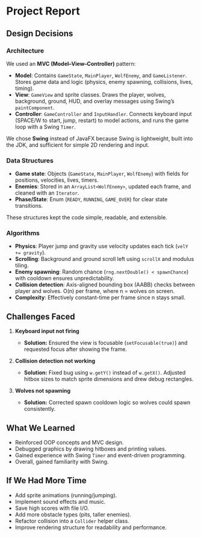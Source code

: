 # Project Report

## Design Decisions

### Architecture
We used an **MVC (Model–View–Controller)** pattern:  
- **Model**: Contains `GameState`, `MainPlayer`, `WolfEnemy`, and `GameListener`. Stores game data and logic (physics, enemy spawning, collisions, lives, timing).  
- **View**: `GameView` and sprite classes. Draws the player, wolves, background, ground, HUD, and overlay messages using Swing’s `paintComponent`.  
- **Controller**: `GameController` and `InputHandler`. Connects keyboard input (SPACE/W to start, jump, restart) to model actions, and runs the game loop with a Swing `Timer`.  

We chose **Swing** instead of JavaFX because Swing is lightweight, built into the JDK, and sufficient for simple 2D rendering and input.

### Data Structures
- **Game state**: Objects (`GameState`, `MainPlayer`, `WolfEnemy`) with fields for positions, velocities, lives, timers.  
- **Enemies**: Stored in an `ArrayList<WolfEnemy>`, updated each frame, and cleaned with an `Iterator`.  
- **Phase/State**: Enum (`READY`, `RUNNING`, `GAME_OVER`) for clear state transitions.  

These structures kept the code simple, readable, and extensible.

### Algorithms
- **Physics**: Player jump and gravity use velocity updates each tick (`velY += gravity`).  
- **Scrolling**: Background and ground scroll left using `scrollX` and modulus tiling.  
- **Enemy spawning**: Random chance (`rng.nextDouble() < spawnChance`) with cooldown ensures unpredictability.  
- **Collision detection**: Axis-aligned bounding box (AABB) checks between player and wolves. O(n) per frame, where n = wolves on screen.  
- **Complexity**: Effectively constant-time per frame since n stays small.

## Challenges Faced
1. **Keyboard input not firing**  
   - **Solution:** Ensured the view is focusable (`setFocusable(true)`) and requested focus after showing the frame.  

2. **Collision detection not working**  
   - **Solution:** Fixed bug using `w.getY()` instead of `w.getX()`. Adjusted hitbox sizes to match sprite dimensions and drew debug rectangles.  

3. **Wolves not spawning**  
   - **Solution:** Corrected spawn cooldown logic so wolves could spawn consistently.

## What We Learned
- Reinforced OOP concepts and MVC design.  
- Debugged graphics by drawing hitboxes and printing values.  
- Gained experience with Swing `Timer` and event-driven programming.
- Overall, gained familiarity with Swing. 

## If We Had More Time
- Add sprite animations (running/jumping).  
- Implement sound effects and music.  
- Save high scores with file I/O.  
- Add more obstacle types (pits, taller enemies).  
- Refactor collision into a `Collider` helper class.  
- Improve rendering structure for readability and performance.  
